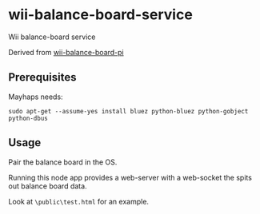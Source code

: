# wii-balance-board-service
Wii balance-board service

Derived from [wii-balance-board-pi](https://www.npmjs.com/package/wii-balance-board-pi)


## Prerequisites

Mayhaps needs:

```
sudo apt-get --assume-yes install bluez python-bluez python-gobject python-dbus
```


## Usage

Pair the balance board in the OS.

Running this node app provides a web-server with a web-socket the spits out balance board data.

Look at `\public\test.html` for an example.